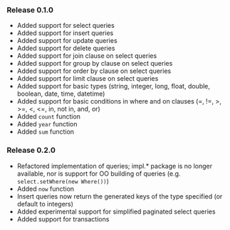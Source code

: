 ### Release 0.1.0

- Added support for select queries
- Added support for insert queries
- Added support for update queries
- Added support for delete queries
- Added support for join clause on select queries
- Added support for group by clause on select queries
- Added support for order by clause on select queries
- Added support for limit clause on select queries
- Added support for basic types (string, integer, long, float, double, boolean, date, time, datetime)
- Added support for basic conditions in where and on clauses (=, !=, >, >=, <, <=, in, not in, and, or)
- Added `count` function
- Added `year` function
- Added `sum` function


### Release 0.2.0

- Refactored implementation of queries; impl.* package is no longer available, nor is support for OO building of queries (e.g. `select.setWhere(new Where())`)
- Added `now` function
- Insert queries now return the generated keys of the type specified (or default to integers)
- Added experimental support for simplified paginated select queries
- Added support for transactions
